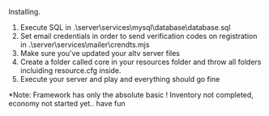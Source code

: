 Installing.
1. Execute SQL in .\server\services\mysql\database\database.sql
2. Set email credentials in order to send verification codes on registration in .\server\services\mailer\crendts.mjs
3. Make sure you've updated your altv server files
4. Create a folder called core in your resources folder and throw all  folders incluiding resource.cfg inside.
5. Execute your server and play and everything should go fine

*Note: Framework has only the absolute basic ! Inventory not completed, economy not started yet.. have fun 